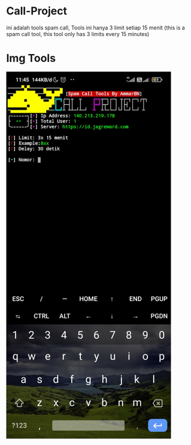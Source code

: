 # Call-Project
ini adalah tools spam call, Tools ini hanya 3 limit setiap 15 menit (this is a spam call tool, this tool only has 3 limits every 15 minutes)


# Img Tools
<img src="https://github.com/Lord-Ammar/Call-Project/blob/main/Screenshot_2022-03-21-11-45-51-559_com.termux.jpg" width="440" title="Menu" alt="Menu">
</p>
